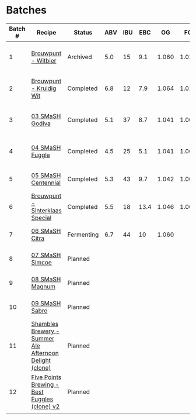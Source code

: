 # Batches

| Batch # | Recipe | Status | ABV | IBU | EBC | OG | FG | BJCP Style | Type |
|---------|--------|--------|-----|-----|-----|----|----|------------|------|
| 1 | [Brouwpunt - Witbier](batch_1/README.md) | Archived | 5.0 | 15 | 9.1 | 1.060 | 1.022 | 24A Witbier | All Grain brew kit |
| 2 | [Brouwpunt - Kruidig Wit](batch_2/README.md) | Completed | 6.8 | 12 | 7.9 | 1.064 | 1.012 | 24A Witbier | All Grain brew kit |
| 3 | [03 SMaSH Godiva](batch_3/README.md) | Completed | 5.1 | 37 | 8.7 | 1.041 | 1.002 | 12A British Golden Ale | All Grain |
| 4 | [04 SMaSH Fuggle](batch_4/README.md) | Completed | 4.5 | 25 | 5.1 | 1.041 | 1.007 | 12A British Golden Ale | All Grain |
| 5 | [05 SMaSH Centennial](batch_5/README.md) | Completed | 5.3 | 43 | 9.7 | 1.042 | 1.002 | 18B American Pale Ale | All Grain |
| 6 | [Brouwpunt - Sinterklaas Special](batch_6/README.md) | Completed | 5.5 | 18 | 13.4 | 1.046 | 1.004 | 30B Autumn Seasonal Beer | All Grain brew kit |
| 7 | [06 SMaSH Citra](batch_7/README.md) | Fermenting | 6.7 | 44 | 10 | 1.060 | | 18B American Pale Ale | All Grain |
| 8 | [07 SMaSH Simcoe](batch_8/README.md) | Planned | | | | | | 18B American Pale Ale | All Grain |
| 9 | [08 SMaSH Magnum](batch_9/README.md) | Planned | | | | | | 18A Blonde Ale | All Grain |
| 10 | [09 SMaSH Sabro](batch_10/README.md) | Planned | | | | | | 21B Specialty IPA | All Grain |
| 11 | [Shambles Brewery - Summer Ale Afternoon Delight (clone)](batch_11/README.md) | Planned | | | | | | 18A Blonde Ale | All Grain |
| 12 | [Five Points Brewing - Best Fuggles (clone) v2](batch_12/README.md) | Planned | | | | | | 11B Best Bitter | All Grain |
|  | | | | | | | | | |
